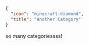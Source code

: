 ```json
{
  "icon": "minecraft:diamond",
  "title": "Another Category"
}
```

so many categoriessss!